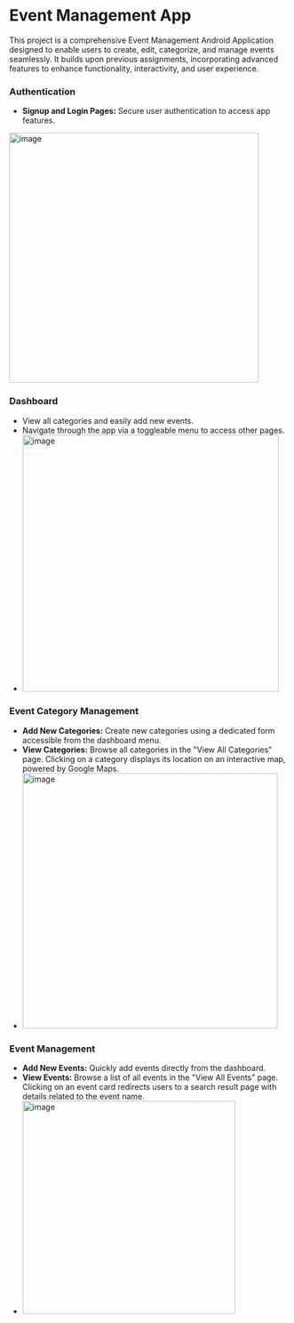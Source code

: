 # Event Management App
This project is a comprehensive Event Management Android Application designed to enable users to create, edit, categorize, and manage events seamlessly. It builds upon previous assignments, incorporating advanced features to enhance functionality, interactivity, and user experience.

### Authentication
- **Signup and Login Pages:** Secure user authentication to access app features.
<img width="449" alt="image" src="https://github.com/user-attachments/assets/596273c6-415a-4527-9e9f-321dd8c1988f">


### Dashboard
- View all categories and easily add new events.
- Navigate through the app via a toggleable menu to access other pages.
- <img width="461" alt="image" src="https://github.com/user-attachments/assets/4539b8e5-eaa4-4d4b-9902-5c8cd2a6a436">


### Event Category Management
- **Add New Categories:** Create new categories using a dedicated form accessible from the dashboard menu.
- **View Categories:** Browse all categories in the "View All Categories" page. Clicking on a category displays its location on an interactive map, powered by Google Maps.
- <img width="459" alt="image" src="https://github.com/user-attachments/assets/a1a9d177-f97f-467e-bd3b-11f0ec8444ba">


### Event Management
- **Add New Events:** Quickly add events directly from the dashboard.
- **View Events:** Browse a list of all events in the "View All Events" page. Clicking on an event card redirects users to a search result page with details related to the event name.
- <img width="383" alt="image" src="https://github.com/user-attachments/assets/d001f972-a43d-4da2-9caf-79f984464547">


